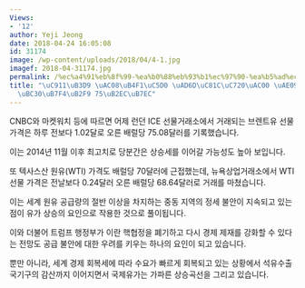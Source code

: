 ```yaml
---
Views:
- '12'
author: Yeji Jeong
date: 2018-04-24 16:05:08
id: 31174
image: /wp-content/uploads/2018/04/4-1.jpg
imagef: 2018-04-31174.jpg
permalink: /%ec%a4%91%eb%8f%99-%ea%b0%88%eb%93%b1%ec%97%90-%ea%b5%ad%ec%a0%9c%ec%9c%a0%ea%b0%80-%ea%b8%89%eb%93%b1%eb%b0%b0%eb%9f%b4%eb%8b%b9-75%eb%8b%ac%eb%9f%ac/
title: "\uC911\uB3D9 \uAC08\uB4F1\uC5D0 \uAD6D\uC81C\uC720\uAC00 \uAE09\uB4F1\u2026\
  \uBC30\uB7F4\uB2F9 75\uB2EC\uB7EC"
---
```


CNBC와 마켓워치 등에 따르면 어제 런던 ICE 선물거래소에서 거래되는 브렌트유 선물 가격은 하루 전보다 1.02달로 오른 배럴당 75.08달러를 기록했습니다.
  
이는 2014년 11월 이후 최고치로 당분간은 상승세를 이어갈 가능성도 높아 보입니다.
  
또 텍사스산 원유(WTI) 가격도 배럴당 70달러에 근접했는데, 뉴욕상업거래소에서 WTI 선물 가격은 전날보다 0.24달러 오른 배럴당 68.64달러로 거래를 마쳤습니다.
  
이는 세계 원유 공급량의 절반 이상을 차지하는 중동 지역의 정세 불안이 지속되고 있는 점이 유가 상승의 요인으로 작용한 것으로 풀이됩니다.
  
이와 더불어 트럼프 행정부가 이란 핵협정을 폐기하고 다시 경제 제재를 강화할 수 있다는 전망도 공급 불안에 대한 우려를 키우는 하나의 요인이 되고 있습니다.
  
뿐만 아니라, 세계 경제 회복세에 따라 수요가 빠르게 회복되고 있는 상황에서 석유수출국기구의 감산까지 이어지면서 국제유가는 가파른 상승곡선을 그리고 있습니다.